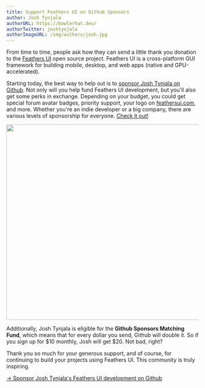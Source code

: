```yaml
---
title: Support Feathers UI on Github Sponsors
author: Josh Tynjala
authorURL: https://bowlerhat.dev/
authorTwitter: joshtynjala
authorImageURL: /img/authors/josh.jpg
---
```


From time to time, people ask how they can send a little thank you donation to the [Feathers UI](/) open source project. Feathers UI is a cross-platform GUI framework for building mobile, desktop, and web apps (native and GPU-accelerated).

Starting today, the best way to help out is to [sponsor Josh Tynjala on Github](https://github.com/sponsors/joshtynjala). Not only will you help fund Feathers UI development, but you'll also get some perks in exchange. Depending on your budget, you could get special forum avatar badges, priority support, your logo on [feathersui.com](https://feathersui.com/), and more. Whether you're an indie developer or a big company, there are various levels of sponsorship for everyone. [Check it out!](https://github.com/sponsors/joshtynjala)

<div style="text-align:center;"><a href="https://github.com/sponsors/joshtynjala"><img src="/blog/img/github-sponsors.png" style="width:512px"></a></div>

Additionally, Josh Tynjala is eligible for the **Github Sponsors Matching Fund**, which means that for every dollar you send, Github will double it. So if you sign up for $10 monthly, Josh will get $20. Not bad, right?

Thank you so much for your generous support, and of course, for continuing to build your projects using Feathers UI. This community is truly inspiring.

[→ Sponsor Josh Tynjala's Feathers UI development on Github](https://github.com/sponsors/joshtynjala)
